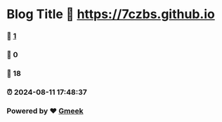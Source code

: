 # Blog Title :link: https://7czbs.github.io 
### :page_facing_up: [1](https://7czbs.github.io/tag.html) 
### :speech_balloon: 0 
### :hibiscus: 18 
### :alarm_clock: 2024-08-11 17:48:37 
### Powered by :heart: [Gmeek](https://github.com/Meekdai/Gmeek)
